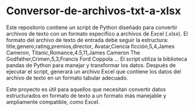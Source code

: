 # Conversor-de-archivos-txt-a-xlsx
Este repositorio contiene un script de Python diseñado para convertir archivos de texto con un formato específico a archivos de Excel (.xlsx). El formato del archivo de texto de entrada debe seguir la estructura:
title,genero,rating,premios,director,
Avatar,Ciencia ficción,5,4,James Cameron,
Titanic,Romance,4.5,11,James Cameron
The Godfather,Crimen,5,3,Francis Ford Coppola
...
El script utiliza la biblioteca pandas de Python para manejar y transformar los datos. Después de ejecutar el script, generará un archivo Excel que contiene los datos del archivo de texto en un formato tabular adecuado.

Este proyecto es útil para aquellos que necesitan convertir datos estructurados en formato de texto a un formato más manejable y ampliamente compatible, como Excel.






